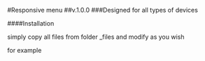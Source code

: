 #Responsive menu
##v.1.0.0
###Designed for all types of devices

####Installation

simply copy all files from folder _files and modify as you wish

for example
    <html>
    <head>
        <link rel="stylesheet" href="css/clearsans.css">
        <link rel="stylesheet" href="css/cssBase.css">
        <link rel="stylesheet" href="css/cssCode.css">
        <link rel="stylesheet" href="css/cssMatherial.css">
        <link rel="stylesheet" href="css/cssMatherialBlueGrey.css">
        <link rel="stylesheet" href="yMenu/yMenu.css">
        <link rel="stylesheet" href="yMenu/yMenuStyles/yMatherialBlueGrey.css">
        <link rel="stylesheet" href="yMenu/yMenuStyles/ySize64.css">
        <link rel="stylesheet" href="yMenu/yMenuStyles/yWhiteMenuLayer.css">
    </head>
    <body>
      <!-- your code here -->
    </body>
    </html>

